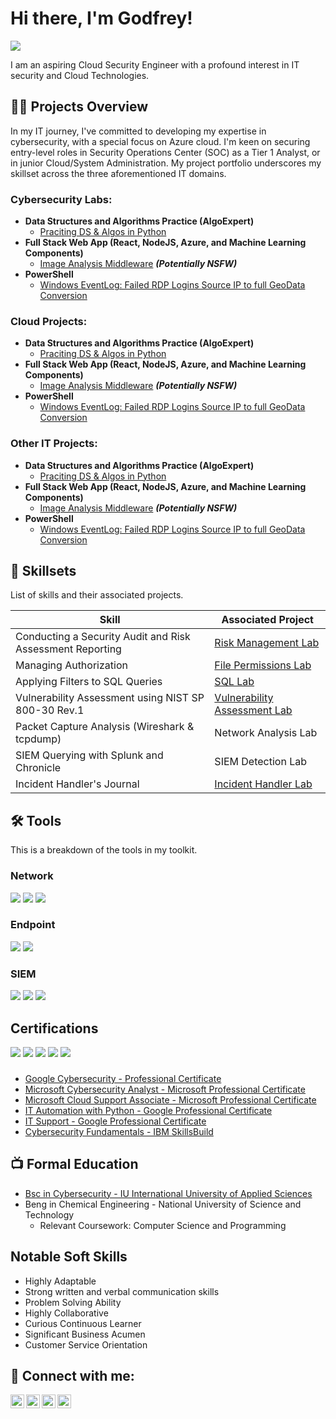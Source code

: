 # Hi there, I'm Godfrey!
<a href="https://linkedin.com/in/godfreyndlovu"><img src="https://img.shields.io/badge/-LinkedIn-0072b1?&style=for-the-badge&logo=linkedin&logoColor=white" /></a>

I am an aspiring Cloud Security Engineer with a profound interest in IT security and Cloud Technologies.

<h2> 👨‍💻 Projects Overview </h2>

In my IT journey, I've committed to developing my expertise in cybersecurity, with a special focus on Azure cloud. I'm keen on securing entry-level roles in Security Operations Center (SOC) as a Tier 1 Analyst, or in junior Cloud/System Administration.
My project portfolio underscores my skillset across the three aforementioned IT domains.
  
<h3> Cybersecurity Labs:</h3>

- <b>Data Structures and Algorithms Practice (AlgoExpert)</b>
  - [Praciting DS & Algos in Python](https://github.com/joshmadakor1/Algorithms-Practice)
- <b>Full Stack Web App (React, NodeJS, Azure, and Machine Learning Components)</b>
  - [Image Analysis Middleware](https://github.com/joshmadakor1/4chan-Image-Analysis-Middleware-C964) <b><i>(Potentially NSFW)</b></i>
- <b>PowerShell</b>
  - [Windows EventLog: Failed RDP Logins Source IP to full GeoData Conversion](https://github.com/joshmadakor1/Sentinel-Lab)
 

<h3> Cloud Projects:</h3>

- <b>Data Structures and Algorithms Practice (AlgoExpert)</b>
  - [Praciting DS & Algos in Python](https://github.com/joshmadakor1/Algorithms-Practice)
- <b>Full Stack Web App (React, NodeJS, Azure, and Machine Learning Components)</b>
  - [Image Analysis Middleware](https://github.com/joshmadakor1/4chan-Image-Analysis-Middleware-C964) <b><i>(Potentially NSFW)</b></i>
- <b>PowerShell</b>
  - [Windows EventLog: Failed RDP Logins Source IP to full GeoData Conversion](https://github.com/joshmadakor1/Sentinel-Lab)

<h3> Other IT Projects:</h3>

- <b>Data Structures and Algorithms Practice (AlgoExpert)</b>
  - [Praciting DS & Algos in Python](https://github.com/joshmadakor1/Algorithms-Practice)
- <b>Full Stack Web App (React, NodeJS, Azure, and Machine Learning Components)</b>
  - [Image Analysis Middleware](https://github.com/joshmadakor1/4chan-Image-Analysis-Middleware-C964) <b><i>(Potentially NSFW)</b></i>
- <b>PowerShell</b>
  - [Windows EventLog: Failed RDP Logins Source IP to full GeoData Conversion](https://github.com/joshmadakor1/Sentinel-Lab)



<h2> 🧰 Skillsets </h2>

List of skills and their associated projects.

| Skill                                         | Associated Project         |
|-----------------------------------------------|----------------------------|
| Conducting a Security Audit and Risk Assessment Reporting          | <a href="https://github.com/godfreyndlovu/Risk-Management-Lab/blob/main/README.md">Risk Management Lab</a>|
| Managing Authorization | <a href="https://github.com/godfreyndlovu/Managing-Authorization/blob/main/README.md">File Permissions Lab</a>|
| Applying Filters to SQL Queries         | <a href="https://github.com/godfreyndlovu/Applying-filters-to-SQL-queries/blob/main/README.md">SQL Lab</a>|
| Vulnerability Assessment using NIST SP 800-30 Rev.1      | <a href="https://github.com/godfreyndlovu/Conducting-a-Vulnerability-Assessment/blob/main/README.md">Vulnerability Assessment Lab</a>|
| Packet Capture Analysis (Wireshark & tcpdump)                  | Network Analysis Lab|
| SIEM Querying with Splunk and Chronicle | SIEM Detection Lab|
| Incident Handler's Journal      | <a href="https://github.com/godfreyndlovu/Incident-Handler-Journal/blob/main/README.md">Incident Handler Lab</a>|

<h2> 🛠️ Tools </h2>

This is a breakdown of the tools in my toolkit.

### Network
<div>
    <img src="https://img.shields.io/badge/-Wireshark-1679A7?&style=for-the-badge&logo=Wireshark&logoColor=white" />
    <img src="https://img.shields.io/badge/-Suricata-EF3B2D?&style=for-the-badge&logo=Suricata&logoColor=white" />
    <img src="https://img.shields.io/badge/-Zeek-777BB4?&style=for-the-badge&logo=Zeek&logoColor=white" />
</div>

### Endpoint
<div>
    <img src="https://img.shields.io/badge/-Microsoft_Defender_for_Endpoint-00A4EF?&style=for-the-badge&logo=Microsoft&logoColor=white" />
    <img src="https://img.shields.io/badge/-Velociraptor-4B275F?&style=for-the-badge&logo=Velociraptor&logoColor=white" />
</div>

### SIEM
<div>
    <img src="https://img.shields.io/badge/-Microsoft_Sentinel-0078D4?&style=for-the-badge&logo=Microsoft&logoColor=white" />
    <img src="https://img.shields.io/badge/-Splunk-000000?&style=for-the-badge&logo=Splunk&logoColor=white" />
    <img src="https://img.shields.io/badge/-Elastic-005571?&style=for-the-badge&logo=Elastic&logoColor=white" />
</div>

## Certifications
  
<div>
<img src="https://img.shields.io/badge/-Security%2B-FF0000?&style=for-the-badge&logo=CompTIA&logoColor=white" />
<img src="https://img.shields.io/badge/-Network%2B-007ACC?&style=for-the-badge&logo=CompTIA&logoColor=white" />
<img src="https://img.shields.io/badge/-A%2B-4D4D4D?&style=for-the-badge&logo=CompTIA&logoColor=white" />
<img src="https://img.shields.io/badge/-CDSA-006400?&style=for-the-badge&logoColor=white" />
<img src="https://img.shields.io/badge/-CCD-000080?&style=for-the-badge&logoColor=white" />
</div>
<h3> </h3>  

- [Google Cybersecurity - Professional Certificate](https://www.credly.com/badges/77358e83-217a-49c2-a6a9-00b5503c4584/public_url)
- [Microsoft Cybersecurity Analyst - Microsoft Professional Certificate](https://www.credly.com/badges/77358e83-217a-49c2-a6a9-00b5503c4584/public_url)
- [Microsoft Cloud Support Associate - Microsoft Professional Certificate](https://www.credly.com/badges/77358e83-217a-49c2-a6a9-00b5503c4584/public_url)
- [IT Automation with Python - Google Professional Certificate](https://www.credly.com/badges/77358e83-217a-49c2-a6a9-00b5503c4584/public_url)
- [IT Support - Google Professional Certificate](https://www.credly.com/badges/d9627348-3f37-4dd3-84ee-bda9740eccbf/public_url)
- [Cybersecurity Fundamentals - IBM SkillsBuild](https://www.credly.com/badges/a5cd010c-180c-491a-8fc5-d32b7efdf20c/public_url)
<h2> </h2>

<h2>📺 Formal Education</h2>

- [Bsc in Cybersecurity - IU International University of Applied Sciences](https://www.credly.com/badges/77358e83-217a-49c2-a6a9-00b5503c4584/public_url)
- Beng in Chemical Engineering - National University of Science and Technology
  - Relevant Coursework: Computer Science and Programming


## Notable Soft Skills
- Highly Adaptable
- Strong written and verbal communication skills
- Problem Solving Ability 
- Highly Collaborative
- Curious Continuous Learner
- Significant Business Acumen
- Customer Service Orientation

<h2> 🤳 Connect with me:</h2>

[<img align="left" alt="JoshMadakor | YouTube" width="22px" src="https://cdn.jsdelivr.net/npm/simple-icons@v3/icons/youtube.svg" />][youtube]
[<img align="left" alt="JoshMadakor | Twitter" width="22px" src="https://cdn.jsdelivr.net/npm/simple-icons@v3/icons/twitter.svg" />][twitter]
[<img align="left" alt="JoshMadakor | LinkedIn" width="22px" src="https://cdn.jsdelivr.net/npm/simple-icons@v3/icons/linkedin.svg" />][linkedin]
[<img align="left" alt="JoshMakador | Email" width="22px" src="https://cdn.jsdelivr.net/npm/simple-icons@v3/icons/gmail.svg" />][Email]

[twitter]: https://twitter.com/godfreyndlovu3
[youtube]: https://www.youtube.com/@securitysentinel
[Email]: mailto:ndlovugodfrey0@gmail.com
[linkedin]: https://linkedin.com/in/godfreyndlovu

<!--
**joshmadakor1/joshmadakor1** is a ✨ _special_ ✨ repository because its `README.md` (this file) appears on your GitHub profile.
